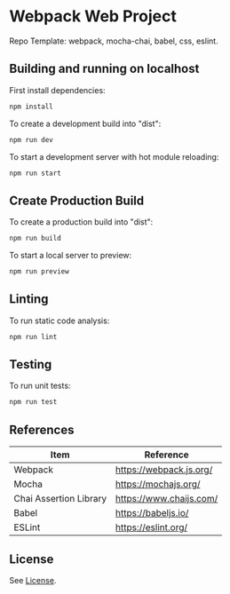 # Webpack Web Project

Repo Template: webpack, mocha-chai, babel, css, eslint.

## Building and running on localhost

First install dependencies:

```sh
npm install
```

To create a development build into "dist":

```sh
npm run dev
```

To start a development server with hot module reloading:

```sh
npm run start
```

## Create Production Build

To create a production build into "dist":

```sh
npm run build
```

To start a local server to preview:

```sh
npm run preview
```

## Linting

To run static code analysis:

```sh
npm run lint
```

## Testing

To run unit tests:

```sh
npm run test
```

## References

| Item                   | Reference               |
| ---------------------- | ----------------------- |
| Webpack                | https://webpack.js.org/ |
| Mocha                  | https://mochajs.org/    |
| Chai Assertion Library | https://www.chaijs.com/ |
| Babel                  | https://babeljs.io/     |
| ESLint                 | https://eslint.org/     |

## License

See [License](LICENSE).
